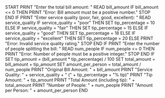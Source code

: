 START
PRINT "Enter the total bill amount: "
READ bill_amount
IF bill_amount <= 0 THEN
    PRINT "Error: Bill amount must be a positive number."
    STOP
END IF
PRINT "Enter service quality (poor, fair, good, excellent): "
READ service_quality
IF service_quality = "poor" THEN
    SET tip_percentage = 10
ELSE IF service_quality = "fair" THEN
    SET tip_percentage = 15
ELSE IF service_quality = "good" THEN
    SET tip_percentage = 18
ELSE IF service_quality = "excellent" THEN
    SET tip_percentage = 20
ELSE
    PRINT "Error: Invalid service quality rating."
    STOP
END IF
PRINT "Enter the number of people splitting the bill: "
READ num_people
IF num_people <= 0 THEN
    PRINT "Error: Number of people must be a positive integer."
    STOP
END IF
SET tip_amount = (bill_amount * tip_percentage) / 100
SET total_amount = bill_amount + tip_amount
SET amount_per_person = total_amount / num_people
PRINT "Original Bill Amount: " + bill_amount
PRINT "Service Quality: " + service_quality + " (" + tip_percentage + "% tip)"
PRINT "Tip Amount: " + tip_amount
PRINT "Total Amount (including tip): " + total_amount
PRINT "Number of People: " + num_people
PRINT "Amount per Person: " + amount_per_person
END
